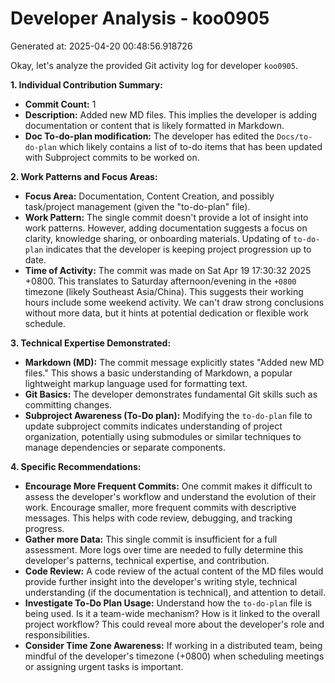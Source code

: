# Developer Analysis - koo0905
Generated at: 2025-04-20 00:48:56.918726

Okay, let's analyze the provided Git activity log for developer `koo0905`.

**1. Individual Contribution Summary:**

*   **Commit Count:** 1
*   **Description:** Added new MD files.  This implies the developer is adding documentation or content that is likely formatted in Markdown.
*   **Doc To-do-plan modification:** The developer has edited the `Docs/to-do-plan` which likely contains a list of to-do items that has been updated with Subproject commits to be worked on.

**2. Work Patterns and Focus Areas:**

*   **Focus Area:** Documentation, Content Creation, and possibly task/project management (given the "to-do-plan" file).
*   **Work Pattern:** The single commit doesn't provide a lot of insight into work patterns.  However, adding documentation suggests a focus on clarity, knowledge sharing, or onboarding materials. Updating of `to-do-plan` indicates that the developer is keeping project progression up to date.
*   **Time of Activity:** The commit was made on Sat Apr 19 17:30:32 2025 +0800.  This translates to Saturday afternoon/evening in the `+0800` timezone (likely Southeast Asia/China). This suggests their working hours include some weekend activity.  We can't draw strong conclusions without more data, but it hints at potential dedication or flexible work schedule.

**3. Technical Expertise Demonstrated:**

*   **Markdown (MD):**  The commit message explicitly states "Added new MD files."  This shows a basic understanding of Markdown, a popular lightweight markup language used for formatting text.
*   **Git Basics:** The developer demonstrates fundamental Git skills such as committing changes.
*   **Subproject Awareness (To-Do plan):**  Modifying the `to-do-plan` file to update subproject commits indicates understanding of project organization, potentially using submodules or similar techniques to manage dependencies or separate components.

**4. Specific Recommendations:**

*   **Encourage More Frequent Commits:** One commit makes it difficult to assess the developer's workflow and understand the evolution of their work. Encourage smaller, more frequent commits with descriptive messages. This helps with code review, debugging, and tracking progress.
*   **Gather more Data:** This single commit is insufficient for a full assessment. More logs over time are needed to fully determine this developer's patterns, technical expertise, and contribution.
*   **Code Review:** A code review of the actual content of the MD files would provide further insight into the developer's writing style, technical understanding (if the documentation is technical), and attention to detail.
*   **Investigate To-Do Plan Usage:**  Understand how the `to-do-plan` file is being used. Is it a team-wide mechanism? How is it linked to the overall project workflow? This could reveal more about the developer's role and responsibilities.
*   **Consider Time Zone Awareness:** If working in a distributed team, being mindful of the developer's timezone (+0800) when scheduling meetings or assigning urgent tasks is important.
